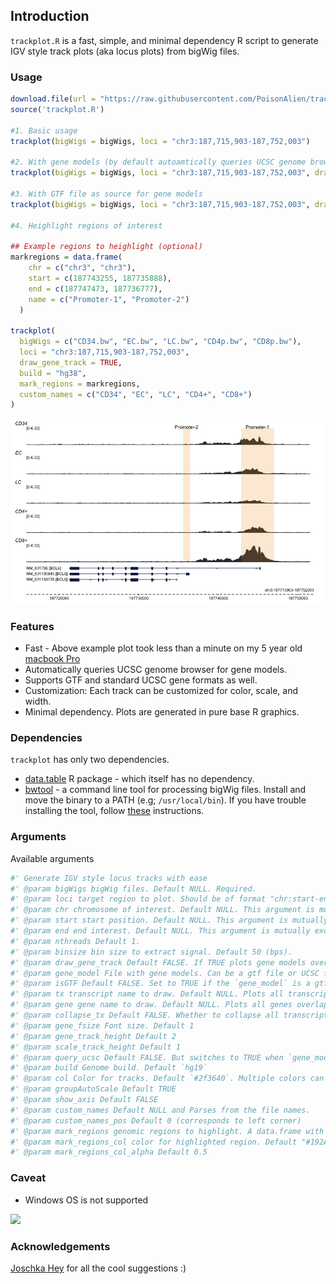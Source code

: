 ## Introduction

`trackplot.R` is a fast, simple, and minimal dependency R script to generate IGV style track plots (aka locus plots) from bigWig files.

### Usage

```r
download.file(url = "https://raw.githubusercontent.com/PoisonAlien/trackplot/master/trackplot.R", destfile = "trackplot.R")
source('trackplot.R') 

#1. Basic usage
trackplot(bigWigs = bigWigs, loci = "chr3:187,715,903-187,752,003")

#2. With gene models (by default autoamtically queries UCSC genome browser for hg19 transcripts)
trackplot(bigWigs = bigWigs, loci = "chr3:187,715,903-187,752,003", draw_gene_track = TRUE, build = "hg38")

#3. With GTF file as source for gene models
trackplot(bigWigs = bigWigs, loci = "chr3:187,715,903-187,752,003", draw_gene_track = TRUE, gene_model = "hg38_refseq.gtf.gz", isGTF = TRUE)

#4. Heighlight regions of interest

## Example regions to heighlight (optional)
markregions = data.frame(
    chr = c("chr3", "chr3"),
    start = c(187743255, 187735888),
    end = c(187747473, 187736777),
    name = c("Promoter-1", "Promoter-2")
  )
  
trackplot(
  bigWigs = c("CD34.bw", "EC.bw", "LC.bw", "CD4p.bw", "CD8p.bw"),
  loci = "chr3:187,715,903-187,752,003",
  draw_gene_track = TRUE,
  build = "hg38",
  mark_regions = markregions,
  custom_names = c("CD34", "EC", "LC", "CD4+", "CD8+")
)
```

<img src="example.png" /></a>


### Features

 * Fast - Above example plot took less than a minute on my 5 year old [macbook Pro](https://support.apple.com/kb/sp715?locale=en_GB) 
 * Automatically queries UCSC genome browser for gene models.
 * Supports GTF and standard UCSC gene formats as well.
 * Customization: Each track can be customized for color, scale, and width.
 * Minimal dependency. Plots are generated in pure base R graphics. 

### Dependencies

`trackplot` has only two dependencies. 

* [data.table](https://cran.r-project.org/web/packages/data.table/index.html) R package - which itself has no dependency.
* [bwtool](https://github.com/CRG-Barcelona/bwtool) - a command line tool for processing bigWig files. Install and move the binary to a PATH (e.g; `/usr/local/bin`). If you have trouble installing the tool, follow [these](https://github.com/CRG-Barcelona/bwtool/issues/49#issuecomment-604477559) instructions. 
 
### Arguments

Available arguments

```r
#' Generate IGV style locus tracks with ease
#' @param bigWigs bigWig files. Default NULL. Required.
#' @param loci target region to plot. Should be of format "chr:start-end". e.g; chr3:187715903-187752003
#' @param chr chromosome of interest. Default NULL. This argument is mutually exclusive with `loci`
#' @param start start position. Default NULL. This argument is mutually exclusive with `loci`
#' @param end end interest. Default NULL. This argument is mutually exclusive with `loci`
#' @param nthreads Default 1.
#' @param binsize bin size to extract signal. Default 50 (bps).
#' @param draw_gene_track Default FALSE. If TRUE plots gene models overlapping with the queried region
#' @param gene_model File with gene models. Can be a gtf file or UCSC file format. If you have read them into R as a data.frame, that works as well. Default NULL, automatically fetches gene models from UCSC server
#' @param isGTF Default FALSE. Set to TRUE if the `gene_model` is a gtf file.
#' @param tx transcript name to draw. Default NULL. Plots all transcripts overlapping with the queried region
#' @param gene gene name to draw. Default NULL. Plots all genes overlapping with the queried region
#' @param collapse_tx Default FALSE. Whether to collapse all transcripts belonging to same gene into a unified gene model
#' @param gene_fsize Font size. Default 1
#' @param gene_track_height Default 2 
#' @param scale_track_height Default 1
#' @param query_ucsc Default FALSE. But switches to TRUE when `gene_model` is not given.
#' @param build Genome build. Default `hg19`
#' @param col Color for tracks. Default `#2f3640`. Multiple colors can be provided for each track
#' @param groupAutoScale Default TRUE
#' @param show_axis Default FALSE
#' @param custom_names Default NULL and Parses from the file names.
#' @param custom_names_pos Default 0 (corresponds to left corner)
#' @param mark_regions genomic regions to highlight. A data.frame with at-least three columns containing chr, start and end positions.
#' @param mark_regions_col color for highlighted region. Default "#192A561A"
#' @param mark_regions_col_alpha Default 0.5
```

### Caveat

 * Windows OS is not supported
 
![](https://media.giphy.com/media/cKJjGbH7R5KKcJIR5u/giphy.gif)

### Acknowledgements 

[Joschka Hey](https://github.com/HeyLifeHD) for all the cool suggestions :)
